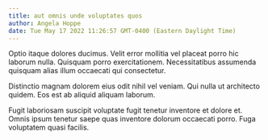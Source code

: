 ```yaml
---
title: aut omnis unde voluptates quos
author: Angela Hoppe
date: Tue May 17 2022 11:26:57 GMT-0400 (Eastern Daylight Time)
---
```

Optio itaque dolores ducimus. Velit error mollitia vel placeat porro hic laborum nulla. Quisquam porro exercitationem. Necessitatibus assumenda quisquam alias illum occaecati qui consectetur.

 Distinctio magnam dolorem eius odit nihil vel veniam. Qui nulla ut architecto quidem. Eos est ab aliquid aliquam laborum.

 Fugit laboriosam suscipit voluptate fugit tenetur inventore et dolore et. Omnis ipsum tenetur saepe quas inventore dolorum occaecati porro. Fuga voluptatem quasi facilis.